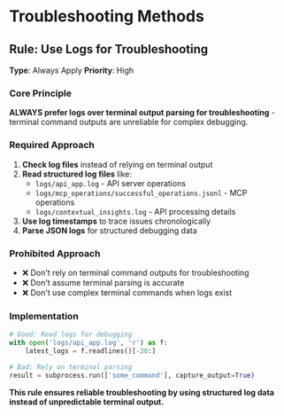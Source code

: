 # Troubleshooting Methods

## Rule: Use Logs for Troubleshooting

**Type**: Always Apply
**Priority**: High

### Core Principle
**ALWAYS prefer logs over terminal output parsing for troubleshooting** - terminal command outputs are unreliable for complex debugging.

### Required Approach
1. **Check log files** instead of relying on terminal output
2. **Read structured log files** like:
   - `logs/api_app.log` - API server operations
   - `logs/mcp_operations/successful_operations.jsonl` - MCP operations
   - `logs/contextual_insights.log` - API processing details
3. **Use log timestamps** to trace issues chronologically
4. **Parse JSON logs** for structured debugging data

### Prohibited Approach
- ❌ Don't rely on terminal command outputs for troubleshooting
- ❌ Don't assume terminal parsing is accurate
- ❌ Don't use complex terminal commands when logs exist

### Implementation
```python
# Good: Read logs for debugging
with open('logs/api_app.log', 'r') as f:
    latest_logs = f.readlines()[-20:]

# Bad: Rely on terminal parsing
result = subprocess.run(['some_command'], capture_output=True)
```

**This rule ensures reliable troubleshooting by using structured log data instead of unpredictable terminal output.** 